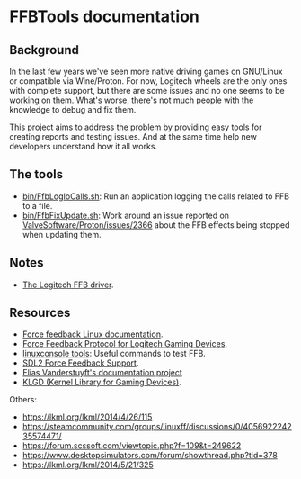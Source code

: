 # FFBTools documentation

## Background

In the last few years we've seen more native driving games on GNU/Linux or
compatible via Wine/Proton. For now, Logitech wheels are the only ones with
complete support, but there are some issues and no one seems to be working on
them. What's worse, there's not much people with the knowledge to debug and fix
them.

This project aims to address the problem by providing easy tools for creating
reports and testing issues. And at the same time help new developers understand
how it all works.

## The tools

 - [bin/FfbLogIoCalls.sh](FfbLogIoCalls.md): Run an application logging the calls related to FFB to a file.
 - [bin/FfbFixUpdate.sh](FfbFixUpdate.md): Work around an issue reported on
  [ValveSoftware/Proton/issues/2366](https://github.com/ValveSoftware/Proton/issues/2366#issuecomment-539114450)
  about the FFB effects being stopped when updating them.

## Notes

 - [The Logitech FFB driver](hid-lg4ff.md).

## Resources

 - [Force feedback Linux documentation](https://www.kernel.org/doc/html/latest/input/ff.html).
 - [Force Feedback Protocol for Logitech Gaming Devices](https://opensource.logitech.com/opensource/index.php/Technical_Information).
 - [linuxconsole tools](https://github.com/flosse/linuxconsole): Useful commands to test FFB.
 - [SDL2 Force Feedback Support](https://wiki.libsdl.org/CategoryForceFeedback).
 - [Elias Vanderstuyft's documentation project](https://github.com/Eliasvan/Linux-Force-Feedback)
 - [KLGD (Kernel Library for Gaming Devices)](KLGD.md).

Others:
 - https://lkml.org/lkml/2014/4/26/115
 - https://steamcommunity.com/groups/linuxff/discussions/0/405692224235574471/
 - https://forum.scssoft.com/viewtopic.php?f=109&t=249622
 - https://www.desktopsimulators.com/forum/showthread.php?tid=378
 - https://lkml.org/lkml/2014/5/21/325
